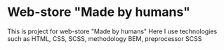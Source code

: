 # Web-store "Made by humans"

This is project for web-store "Made by humans"
Here I use technologies such as HTML, CSS, SCSS, methodology BEM, preprocessor SCSS
